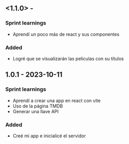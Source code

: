 ## <1.1.0> - <date>

### Sprint learnings

+ Aprendí un poco más de react y sus componentes


### Added

+ Logré que se visualizarán las peliculas con su títulos



## 1.0.1 - 2023-10-11

### Sprint learnings
    
+ Aprendí a crear una app en react con vite
+ Uso de la página TMDB 
+ Generar una llave API

### Added

+ Creé mi app e inicialicé el servidor

